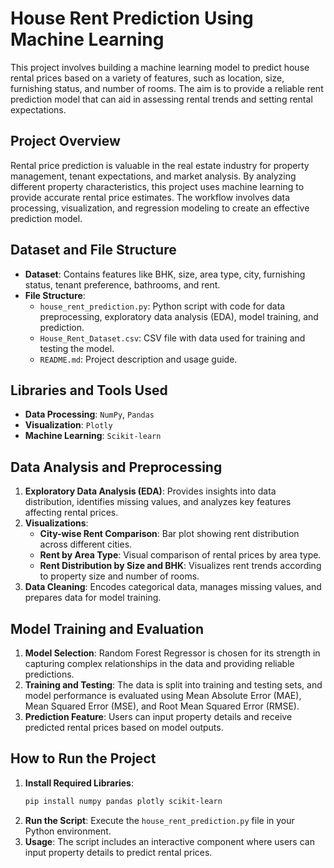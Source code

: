 # House Rent Prediction Using Machine Learning

This project involves building a machine learning model to predict house rental prices based on a variety of features, such as location, size, furnishing status, and number of rooms. The aim is to provide a reliable rent prediction model that can aid in assessing rental trends and setting rental expectations.

## Project Overview

Rental price prediction is valuable in the real estate industry for property management, tenant expectations, and market analysis. By analyzing different property characteristics, this project uses machine learning to provide accurate rental price estimates. The workflow involves data processing, visualization, and regression modeling to create an effective prediction model.

## Dataset and File Structure

- **Dataset**: Contains features like BHK, size, area type, city, furnishing status, tenant preference, bathrooms, and rent.
- **File Structure**:
  - `house_rent_prediction.py`: Python script with code for data preprocessing, exploratory data analysis (EDA), model training, and prediction.
  - `House_Rent_Dataset.csv`: CSV file with data used for training and testing the model.
  - `README.md`: Project description and usage guide.

## Libraries and Tools Used

- **Data Processing**: `NumPy`, `Pandas`
- **Visualization**: `Plotly`
- **Machine Learning**: `Scikit-learn`

## Data Analysis and Preprocessing

1. **Exploratory Data Analysis (EDA)**: Provides insights into data distribution, identifies missing values, and analyzes key features affecting rental prices.
2. **Visualizations**:
   - **City-wise Rent Comparison**: Bar plot showing rent distribution across different cities.
   - **Rent by Area Type**: Visual comparison of rental prices by area type.
   - **Rent Distribution by Size and BHK**: Visualizes rent trends according to property size and number of rooms.
3. **Data Cleaning**: Encodes categorical data, manages missing values, and prepares data for model training.

## Model Training and Evaluation

1. **Model Selection**: Random Forest Regressor is chosen for its strength in capturing complex relationships in the data and providing reliable predictions.
2. **Training and Testing**: The data is split into training and testing sets, and model performance is evaluated using Mean Absolute Error (MAE), Mean Squared Error (MSE), and Root Mean Squared Error (RMSE).
3. **Prediction Feature**: Users can input property details and receive predicted rental prices based on model outputs.

## How to Run the Project

1. **Install Required Libraries**:
   ```bash
   pip install numpy pandas plotly scikit-learn
   ```
2. **Run the Script**: Execute the `house_rent_prediction.py` file in your Python environment.
3. **Usage**: The script includes an interactive component where users can input property details to predict rental prices.
